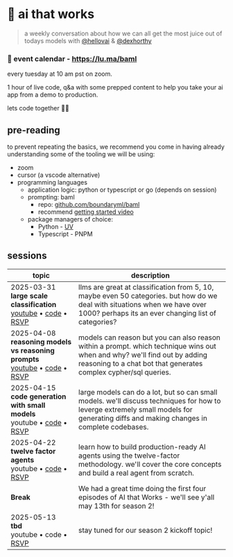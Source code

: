 # 🦄 ai that works

> ​a weekly conversation about how we can all get the most juice out of todays models with [@hellovai](https://www.github.com/hellovai) & [@dexhorthy](https://www.github.com/dexhorthy)

### 📅 event calendar - https://lu.ma/baml

every tuesday at 10 am pst on zoom.

1 hour of live code, q&a with some prepped content to help you take your ai app from a demo to production.

lets code together 🧑‍💻

## pre-reading
​to prevent repeating the basics, we recommend you come in having already understanding some of the tooling we will be using:

* zoom 
* ​cursor (a vscode alternative)
* ​programming languages
    * ​application logic: python or typescript or go (depends on session)
    * ​prompting: baml
        * repo: [github.com/boundaryml/baml](https://github.com/boundaryml/baml) 
        * recommend [getting started video](https://gloochat.notion.site/benefits-of-baml)
    * package managers of choice:
        * Python - [UV](https://docs.astral.sh/uv/getting-started/installation)
        * Typescript - PNPM

## sessions

| topic | description |
| ----- | --------- |
| 2025-03-31<br/>**large scale classification**<br/>[youtube](https://youtu.be/6B7MzraQMZk) • [code](./2025-03-31-large-scale-classification) • [RSVP](https://lu.ma/5tpb6qil) | ​llms are great at classification from 5, 10, maybe even 50 categories. but how do we deal with situations when we have over 1000? perhaps its an ever changing list of categories? | 
| 2025-04-08<br/>**reasoning models vs reasoning prompts**<br/>[youtube](https://youtu.be/D-pcKduKdYM) • [code](./2025-04-07-reasoning-models-vs-prompts) • [RSVP](https://lu.ma/odkhq9a9) | models can reason but you can also reason within a prompt. which technique wins out when and why? we'll find out by adding reasoning to a chat bot that generates complex cypher/sql queries. | 
| 2025-04-15<br/>**code generation with small models**<br/>youtube • [code](./2025-04-15-code-generation-with-small-models) • [RSVP](https://lu.ma/jvq3ug1g) | large models can do a lot, but so can small models. we'll discuss techniques for how to leverge extremely small models for generating diffs and making changes in complete codebases. | 
| 2025-04-22<br/>**twelve factor agents**<br/>youtube • [code](./2025-04-22-twelve-factor-agents) • [RSVP](https://lu.ma/f1cvksud) | learn how to build production-ready AI agents using the twelve-factor methodology. we'll cover the core concepts and build a real agent from scratch. | 
| **Break**  |  We had a great time doing the first four episodes of AI that Works - we'll see y'all may 13th for season 2! |
| 2025-05-13<br/>**tbd**<br/>youtube • code • [RSVP](https://lu.ma/j5y6bd3i) | stay tuned for our season 2 kickoff topic! | 
